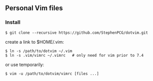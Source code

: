 ## Personal Vim files

### Install

    $ git clone --recursive https://github.com/StephenPCG/dotvim.git

create a link to $HOME/.vim:

    $ ln -s /path/to/dotvim ~/.vim
    $ ln -s .vim/vimrc ~/.vimrc   # only need for vim prior to 7.4

or use temporarily:

    $ vim -u /path/to/dotvim/vimrc [files ...]

